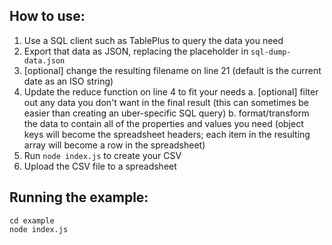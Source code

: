 ## How to use:

1. Use a SQL client such as TablePlus to query the data you need
2. Export that data as JSON, replacing the placeholder in `sql-dump-data.json`
3. [optional] change the resulting filename on line 21 (default is the current date as an ISO string)
4. Update the reduce function on line 4 to fit your needs
   a. [optional] filter out any data you don't want in the final result (this can sometimes be easier than creating an uber-specific SQL query)
   b. format/transform the data to contain all of the properties and values you need (object keys will become the spreadsheet headers; each item in the resulting array will become a row in the spreadsheet)
5. Run `node index.js` to create your CSV
6. Upload the CSV file to a spreadsheet

## Running the example:

```
cd example
node index.js
```
